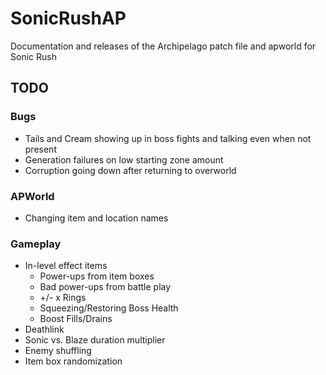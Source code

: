 # SonicRushAP
Documentation and releases of the Archipelago patch file and apworld for Sonic Rush

## TODO
### Bugs
- Tails and Cream showing up in boss fights and talking even when not present
- Generation failures on low starting zone amount
- Corruption going down after returning to overworld

### APWorld
- Changing item and location names

### Gameplay
- In-level effect items
  - Power-ups from item boxes
  - Bad power-ups from battle play
  - +/- x Rings
  - Squeezing/Restoring Boss Health
  - Boost Fills/Drains
- Deathlink
- Sonic vs. Blaze duration multiplier
- Enemy shuffling
- Item box randomization
